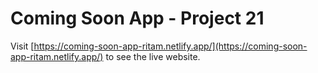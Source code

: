 # Coming Soon App - Project 21

Visit [https://coming-soon-app-ritam.netlify.app/](https://coming-soon-app-ritam.netlify.app/) to see the live website.